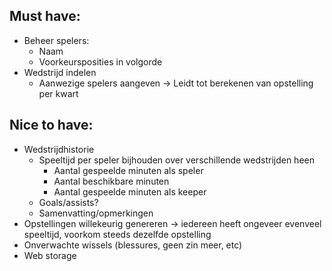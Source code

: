 ## Must have:

- Beheer spelers:
  - Naam
  - Voorkeursposities in volgorde
- Wedstrijd indelen
  - Aanwezige spelers aangeven
    -> Leidt tot berekenen van opstelling per kwart

## Nice to have:

- Wedstrijdhistorie
  - Speeltijd per speler bijhouden over verschillende wedstrijden heen
    - Aantal gespeelde minuten als speler
    - Aantal beschikbare minuten 
    - Aantal gespeelde minuten als keeper
  - Goals/assists?
  - Samenvatting/opmerkingen
- Opstellingen willekeurig genereren
  -> iedereen heeft ongeveer evenveel speeltijd, voorkom steeds dezelfde opstelling
- Onverwachte wissels (blessures, geen zin meer, etc)
- Web storage